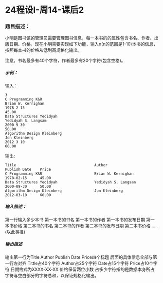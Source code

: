 # 24程设I-周14-课后2

### 题目描述：

小明是图书馆的管理员需要管理图书信息，每一本书的的属性包含书名、作者、出版日期、价格，现在小明需要实现如下功能，输入n(n的范围是1-10)本书的信息，按照每本书的价格从低到高规格化输出。

注意，书名最多有40个字符，作者最多有20个字符(包含空格)。

##### 示例：

输入：

```
3
C Programming K&R
Brian W. Kernighan
1978 2 15
45.00
Data Structures Yedidyah
Yedidyah S. Langsam
2000 9 30
50.00
Algorithm Design Kleinberg
Jon Kleinberg
2012 3 10
60.00
```

输出:

```
Title                                    Author                    Publish Date    Price     
C Programming K&R                        Brian W. Kernighan        1978-02-15      45.00     
Data Structures Yedidyah                 Yedidyah S. Langsam       2000-09-30      50.00     
Algorithm Design Kleinberg               Jon Kleinberg             2012-03-10      60.00
```

##### 输入描述：

第一行输入多少本书
第一本书的书名
第一本书的作者
第一本书的发布日期
第一本书价格
第二本书的书名
第二本书的作者
第二本书的发布日期
第二本书价格
.....(以此类推)

##### 输出描述

输出第一行为Title Author Publish Date Price四个标题
后面的具体信息全部与第一行左对齐
Tittle占40个字符
Author占25个字符
Date占15个字符
Price占10个字符
日期格式为XXXX-XX-XX
价格保留两位小数
占多少字符指的是数据本身所占字符与空白部分的字符总和，以保证规格化输出。

